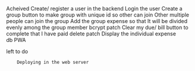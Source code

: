 Acheived
        Create/ register a user in the backend
        Login the user
        Create a group button to make group with unique id so other can join
        Other multiple people can join the group
        Add the group expense so that It will be divided evenly among the group member
        bcrypt
        patch
        Clear my due/ bill button to complete that I have paid
        delete
        patch 
        Display the individual expense  
        db
        PWA


left to do

        Deploying in the web server




